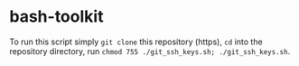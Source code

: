 # bash-toolkit
To run this script simply `git clone` this repository (https), `cd` into the repository directory, run `chmod 755 ./git_ssh_keys.sh; ./git_ssh_keys.sh`.